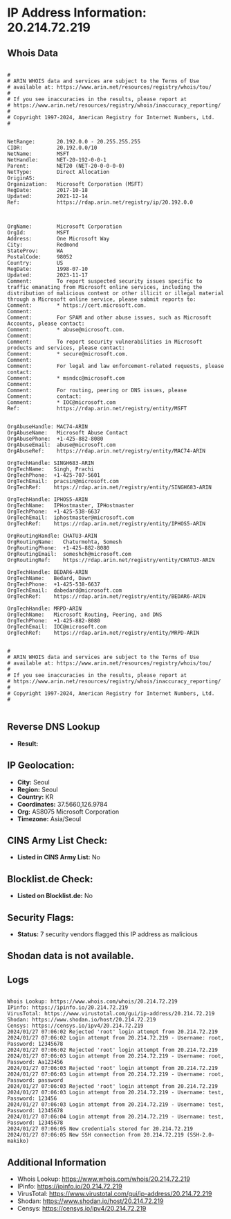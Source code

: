 # IP Address Information: 20.214.72.219

## Whois Data
```

#
# ARIN WHOIS data and services are subject to the Terms of Use
# available at: https://www.arin.net/resources/registry/whois/tou/
#
# If you see inaccuracies in the results, please report at
# https://www.arin.net/resources/registry/whois/inaccuracy_reporting/
#
# Copyright 1997-2024, American Registry for Internet Numbers, Ltd.
#


NetRange:       20.192.0.0 - 20.255.255.255
CIDR:           20.192.0.0/10
NetName:        MSFT
NetHandle:      NET-20-192-0-0-1
Parent:         NET20 (NET-20-0-0-0-0)
NetType:        Direct Allocation
OriginAS:       
Organization:   Microsoft Corporation (MSFT)
RegDate:        2017-10-18
Updated:        2021-12-14
Ref:            https://rdap.arin.net/registry/ip/20.192.0.0



OrgName:        Microsoft Corporation
OrgId:          MSFT
Address:        One Microsoft Way
City:           Redmond
StateProv:      WA
PostalCode:     98052
Country:        US
RegDate:        1998-07-10
Updated:        2023-11-17
Comment:        To report suspected security issues specific to traffic emanating from Microsoft online services, including the distribution of malicious content or other illicit or illegal material through a Microsoft online service, please submit reports to:
Comment:        * https://cert.microsoft.com.  
Comment:        
Comment:        For SPAM and other abuse issues, such as Microsoft Accounts, please contact:
Comment:        * abuse@microsoft.com.  
Comment:        
Comment:        To report security vulnerabilities in Microsoft products and services, please contact:
Comment:        * secure@microsoft.com.  
Comment:        
Comment:        For legal and law enforcement-related requests, please contact:
Comment:        * msndcc@microsoft.com
Comment:        
Comment:        For routing, peering or DNS issues, please 
Comment:        contact:
Comment:        * IOC@microsoft.com
Ref:            https://rdap.arin.net/registry/entity/MSFT


OrgAbuseHandle: MAC74-ARIN
OrgAbuseName:   Microsoft Abuse Contact
OrgAbusePhone:  +1-425-882-8080 
OrgAbuseEmail:  abuse@microsoft.com
OrgAbuseRef:    https://rdap.arin.net/registry/entity/MAC74-ARIN

OrgTechHandle: SINGH683-ARIN
OrgTechName:   Singh, Prachi 
OrgTechPhone:  +1-425-707-5601 
OrgTechEmail:  pracsin@microsoft.com
OrgTechRef:    https://rdap.arin.net/registry/entity/SINGH683-ARIN

OrgTechHandle: IPHOS5-ARIN
OrgTechName:   IPHostmaster, IPHostmaster 
OrgTechPhone:  +1-425-538-6637 
OrgTechEmail:  iphostmaster@microsoft.com
OrgTechRef:    https://rdap.arin.net/registry/entity/IPHOS5-ARIN

OrgRoutingHandle: CHATU3-ARIN
OrgRoutingName:   Chaturmohta, Somesh 
OrgRoutingPhone:  +1-425-882-8080 
OrgRoutingEmail:  someshch@microsoft.com
OrgRoutingRef:    https://rdap.arin.net/registry/entity/CHATU3-ARIN

OrgTechHandle: BEDAR6-ARIN
OrgTechName:   Bedard, Dawn 
OrgTechPhone:  +1-425-538-6637 
OrgTechEmail:  dabedard@microsoft.com
OrgTechRef:    https://rdap.arin.net/registry/entity/BEDAR6-ARIN

OrgTechHandle: MRPD-ARIN
OrgTechName:   Microsoft Routing, Peering, and DNS
OrgTechPhone:  +1-425-882-8080 
OrgTechEmail:  IOC@microsoft.com
OrgTechRef:    https://rdap.arin.net/registry/entity/MRPD-ARIN


#
# ARIN WHOIS data and services are subject to the Terms of Use
# available at: https://www.arin.net/resources/registry/whois/tou/
#
# If you see inaccuracies in the results, please report at
# https://www.arin.net/resources/registry/whois/inaccuracy_reporting/
#
# Copyright 1997-2024, American Registry for Internet Numbers, Ltd.
#


```
## Reverse DNS Lookup
- **Result:** 

## IP Geolocation:
- **City:** Seoul
- **Region:** Seoul
- **Country:** KR
- **Coordinates:** 37.5660,126.9784
- **Org:** AS8075 Microsoft Corporation
- **Timezone:** Asia/Seoul

## CINS Army List Check:
- **Listed in CINS Army List:** 
No

## Blocklist.de Check:
- **Listed on Blocklist.de:** 
No

## Security Flags:
- **Status:** 7 security vendors flagged this IP address as malicious

## Shodan data is not available.

## Logs
```

Whois Lookup: https://www.whois.com/whois/20.214.72.219
IPinfo: https://ipinfo.io/20.214.72.219
VirusTotal: https://www.virustotal.com/gui/ip-address/20.214.72.219
Shodan: https://www.shodan.io/host/20.214.72.219
Censys: https://censys.io/ipv4/20.214.72.219
2024/01/27 07:06:02 Rejected 'root' login attempt from 20.214.72.219
2024/01/27 07:06:02 Login attempt from 20.214.72.219 - Username: root, Password: 12345678
2024/01/27 07:06:02 Rejected 'root' login attempt from 20.214.72.219
2024/01/27 07:06:03 Login attempt from 20.214.72.219 - Username: root, Password: Aa123456
2024/01/27 07:06:03 Rejected 'root' login attempt from 20.214.72.219
2024/01/27 07:06:03 Login attempt from 20.214.72.219 - Username: root, Password: password
2024/01/27 07:06:03 Rejected 'root' login attempt from 20.214.72.219
2024/01/27 07:06:03 Login attempt from 20.214.72.219 - Username: test, Password: 123456
2024/01/27 07:06:03 Login attempt from 20.214.72.219 - Username: test, Password: 12345678
2024/01/27 07:06:04 Login attempt from 20.214.72.219 - Username: test, Password: 12345678
2024/01/27 07:06:05 New credentials stored for 20.214.72.219
2024/01/27 07:06:05 New SSH connection from 20.214.72.219 (SSH-2.0-makiko)

```
## Additional Information
- Whois Lookup: https://www.whois.com/whois/20.214.72.219
- IPinfo: https://ipinfo.io/20.214.72.219
- VirusTotal: https://www.virustotal.com/gui/ip-address/20.214.72.219
- Shodan: https://www.shodan.io/host/20.214.72.219
- Censys: https://censys.io/ipv4/20.214.72.219

